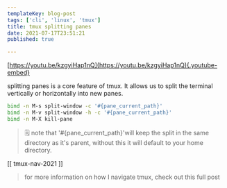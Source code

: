 ```yaml
---
templateKey: blog-post
tags: ['cli', 'linux', 'tmux']
title: tmux splitting panes
date: 2021-07-17T23:51:21
published: true

---
```


[https://youtu.be/kzgyiHap1nQ](https://youtu.be/kzgyiHap1nQ){.youtube-embed}

splitting panes is a core feature of tmux.  It allows us to split the terminal
vertically or horizontally into new panes.

``` bash
bind -n M-s split-window -c '#{pane_current_path}'
bind -n M-v split-window -h -c '#{pane_current_path}'
bind -n M-X kill-pane
```

> 🗒️ note that  '#{pane_current_path}'will keep the split in the same directory
> as it's parent, without this it will default to your home directory.

[[ tmux-nav-2021 ]]

> for more information on how I navigate tmux, check out this full post
